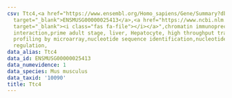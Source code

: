```yaml
---
csv: Ttc4,<a href="https://www.ensembl.org/Homo_sapiens/Gene/Summary?db=core;g=ENSMUSG00000025413"
  target="_blank">ENSMUSG00000025413</a>,<a href="https://www.ncbi.nlm.nih.gov/pubmed/23834426"
  target="_blank"><i class="fas fa-file"></i></a>",chromatin immunoprecipitation assay,direct
  interaction,prime adult stage, liver, Hepatocyte, high throughput transcription
  profiling by microarray,nucleotide sequence identification,nucleotide sequence identification,transcriptional
  regulation,
data_alias: Ttc4
data_id: ENSMUSG00000025413
data_numevidence: 1
data_species: Mus musculus
data_taxid: '10090'
title: Ttc4
---
```

